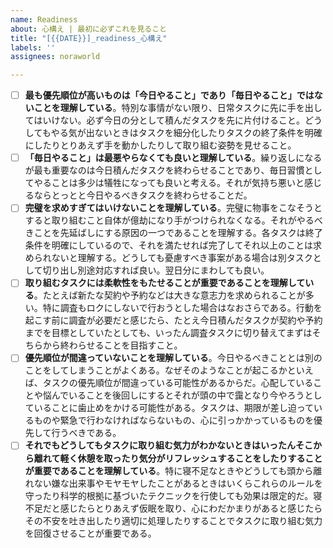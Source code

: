 ```yaml
---
name: Readiness
about: 心構え | 最初に必ずこれを見ること
title: "[{{DATE}}]_readiness_心構え"
labels: ''
assignees: noraworld

---
```


* [ ] **最も優先順位が高いものは「今日やること」であり「毎日やること」ではないことを理解している**。特別な事情がない限り、日常タスクに先に手を出してはいけない。必ず今日の分として積んだタスクを先に片付けること。どうしてもやる気が出ないときはタスクを細分化したりタスクの終了条件を明確にしたりとりあえず手を動かしたりして取り組む姿勢を見せること。
* [ ] **「毎日やること」は最悪やらなくても良いと理解している**。繰り返しになるが最も重要なのは今日積んだタスクを終わらせることであり、毎日習慣としてやることは多少は犠牲になっても良いと考える。それが気持ち悪いと感じるならとっとと今日やるべきタスクを終わらせることだ。
* [ ] **完璧を求めすぎてはいけないことを理解している**。完璧に物事をこなそうとすると取り組むこと自体が億劫になり手がつけられなくなる。それがやるべきことを先延ばしにする原因の一つであることを理解する。各タスクは終了条件を明確にしているので、それを満たせれば完了してそれ以上のことは求められないと理解する。どうしても憂慮すべき事案がある場合は別タスクとして切り出し別途対応すれば良い。翌日分にまわしても良い。
* [ ] **取り組むタスクには柔軟性をもたせることが重要であることを理解している**。たとえば新たな契約や予約などは大きな意志力を求められることが多い。特に調査もロクにしないで行おうとした場合はなおさらである。行動を起こす前に調査が必要だと感じたら、たとえ今日積んだタスクが契約や予約までを目標としていたとしても、いったん調査タスクに切り替えてまずはそちらから終わらせることを目指すこと。
* [ ] **優先順位が間違っていないことを理解している**。今日やるべきこととは別のことをしてしまうことがよくある。なぜそのようなことが起こるかといえば、タスクの優先順位が間違っている可能性があるからだ。心配していることや悩んでいることを後回しにするとそれが頭の中で靄となり今やろうとしていることに歯止めをかける可能性がある。タスクは、期限が差し迫っているものや緊急で行わなければならないもの、心に引っかかっているものを優先して行うべきである。
* [ ] **それでもどうしてもタスクに取り組む気力がわかないときはいったんそこから離れて軽く休憩を取ったり気分がリフレッシュすることをしたりすることが重要であることを理解している**。特に寝不足なときやどうしても頭から離れない嫌な出来事やモヤモヤしたことがあるときはいくらこれらのルールを守ったり科学的根拠に基づいたテクニックを行使しても効果は限定的だ。寝不足だと感じたらとりあえず仮眠を取り、心にわだかまりがあると感じたらその不安を吐き出したり適切に処理したりすることでタスクに取り組む気力を回復させることが重要である。
